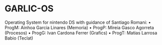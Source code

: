 # GARLIC-OS
Operating System for nintendo DS with guidance of Santiago Romani:
  • ProgM: Ainhoa Garcia Linares 
    (Memoria)
  • ProgP: Mireia Gasco Agorreta
    (Procesos)
  • ProgG: Ivan Cardona Ferrer
    (Grafics)
  • ProgT: Matias Larrosa Babio
    (Teclat)
